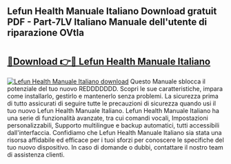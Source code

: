 ## Lefun Health Manuale Italiano Download gratuit PDF - Part-7LV Italiano Manuale dell'utente di riparazione OVtla

# <h2><a href="http://dfb62z9.blite.top/?on=Lefun+Health+Manuale+Italiano">🔗Download 👉🔴 Lefun Health Manuale Italiano</a></h2>

[![Lefun Health Manuale Italiano download](https://i.imgur.com/lujVjoI.png)](http://dfb62z9.blite.top/?on=Lefun+Health+Manuale+Italiano)
Questo Manuale sblocca il potenziale del tuo nuovo REDDDDDDD. Scopri le sue caratteristiche, impara come installarlo, gestirlo e mantenerlo senza problemi. La sicurezza prima di tutto assicurati di seguire tutte le precauzioni di sicurezza quando usi il tuo nuovo Lefun Health Manuale Italiano. Lefun Health Manuale Italiano ha una serie di funzionalità avanzate, tra cui comandi vocali, Impostazioni personalizzabili, Supporto multilingue e backup automatici, tutti accessibili dall'interfaccia. Confidiamo che Lefun Health Manuale Italiano sia stata una risorsa affidabile ed efficace per i tuoi sforzi per conoscere le specifiche del tuo nuovo dispositivo. In caso di domande o dubbi, contattare il nostro team di assistenza clienti.
